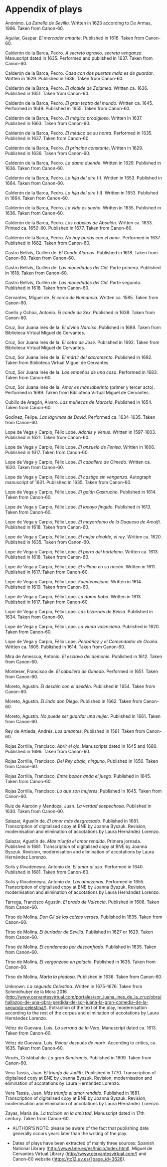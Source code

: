 # Appendix of plays

Anónimo. <i>La Estrella de Sevilla</i>. Written in 1623 according to De Armas, 1996. Taken from Canon-60.

Aguilar, Gaspar. <i>El mercader amante</i>. Published in 1616. Taken from Canon-60.

Calderón de la Barca, Pedro. <i>A secreto agravio, secreta venganza</i>. Manuscript dated in 1635. Performed and published in 1637. Taken from Canon-60.

Calderón de la Barca, Pedro. <i>Casa con dos puertas mala es de guardar</i>. Written in 1629. Published in 1636. Taken from Canon-60.

Calderón de la Barca, Pedro. <i>El alcalde de Zalamea</i>. Written ca. 1636. Published in 1651. Taken from Canon-60.

Calderón de la Barca, Pedro. <i>El gran teatro del mundo</i>. Written ca. 1645. Performed in 1649. Published in 1655. Taken from Canon-60.

Calderón de la Barca, Pedro. <i>El mágico prodigioso</i>. Written in 1637. Published in 1663. Taken from Canon-60.

Calderón de la Barca, Pedro. <i>El médico de su honra</i>. Performed in 1635. Published in 1637. Taken from Canon-60.

Calderón de la Barca, Pedro. <i>El príncipe constante</i>. Written in 1629. Published in 1636. Taken from Canon-60.

Calderón de la Barca, Pedro. <i>La dama duende</i>. Written in 1629. Published in 1636. Taken from Canon-60.

Calderón de la Barca, Pedro. <i>La hija del aire</i> (I). Written in 1653. Published in 1664. Taken from Canon-60.

Calderón de la Barca, Pedro. <i>La hija del aire</i> (II). Written in 1653. Published in 1664. Taken from Canon-60.

Calderón de la Barca, Pedro. <i>La vida es sueño</i>. Written in 1635. Published in 1636. Taken from Canon-60.

Calderón de la Barca, Pedro. <i>Los cabellos de Absalón</i>. Written ca. 1633. Printed ca. 1650-80. Published in 1677. Taken from Canon-60.

Calderón de la Barca, Pedro. <i>No hay burlas con el amor</i>. Performed in 1637. Published in 1682. Taken from Canon-60.

Castro Bellvís, Guillén de. <i>El Conde Alarcos</i>. Published in 1618. Taken from Canon-60. Taken from Canon-60.

Castro Bellvís, Guillén de. <i>Las mocedades del Cid</i>. Parte primera. Published in 1618. Taken from Canon-60.

Castro Bellvís, Guillén de. <i>Las mocedades del Cid</i>. Parte segunda. Published in 1618. Taken from Canon-60.

Cervantes, Miguel de. <i>El cerco de Numancia</i>. Written ca. 1585. Taken from Canon-60.

Coello y Ochoa, Antonio. <i>El conde de Sex</i>. Published in 1638. Taken from Canon-60.

Cruz, Sor Juana Inés de la. <i>El divino Narciso</i>. Published in 1689. Taken from Biblioteca Virtual Miguel de Cervantes.

Cruz, Sor Juana Inés de la. <i>El cetro de José</i>. Published in 1692. Taken from Biblioteca Virtual Miguel de Cervantes.

Cruz, Sor Juana Inés de la. <i>El mártir del sacramento</i>. Published in 1692. Taken from Biblioteca Virtual Miguel de Cervantes.

Cruz, Sor Juana Inés de la. <i>Los empeños de una casa</i>. Performed in 1683. Taken from Canon-60.

Cruz, Sor Juana Inés de la. <i>Amor es más laberinto</i> (primer y tercer acto). Performed in 1689. Taken from Biblioteca Virtual Miguel de Cervantes.

Cubillo de Aragón, Álvaro. <i>Las muñecas de Marcela</i>. Published in 1654. Taken from Canon-60.

Godínez, Felipe. <i>Las lágrimas de David</i>. Performed ca. 1634-1635. Taken from Canon-60.

Lope de Vega y Carpio, Félix Lope. <i>Adonis y Venus</i>. Written in 1597-1603. Published in 1621. Taken from Canon-60.

Lope de Vega y Carpio, Félix Lope. <i>El anzuelo de Fenisa</i>. Written in 1606. Published in 1617. Taken from Canon-60.

Lope de Vega y Carpio, Félix Lope. <i>El caballero de Olmedo</i>. Written ca. 1620. Taken from Canon-60.

Lope de Vega y Carpio, Félix Lope. <i>El castigo sin venganza</i>. Autograph manuscript of 1631. Published in 1635. Taken from Canon-60.

Lope de Vega y Carpio, Félix Lope. <i>El galán Castrucho</i>. Published in 1614. Taken from Canon-60.

Lope de Vega y Carpio, Félix Lope. <i>El lacayo fingido</i>. Published in 1613. Taken from Canon-60.

Lope de Vega y Carpio, Félix Lope. <i>El mayordomo de la Duquesa de Amalfi</i>. Published in 1618. Taken from Canon-60.

Lope de Vega y Carpio, Félix Lope. <i>El mejor alcalde, el rey</i>. Written ca. 1620. Published in 1635. Taken from Canon-60.

Lope de Vega y Carpio, Félix Lope. <i>El perro del hortelano</i>. Written ca. 1613. Published in 1618. Taken from Canon-60.

Lope de Vega y Carpio, Félix Lope. <i>El villano en su rincón</i>. Written in 1611. Published in 1617. Taken from Canon-60.

Lope de Vega y Carpio, Félix Lope. <i>Fuenteovejuna</i>. Written in 1614. Published in 1619. Taken from Canon-60.

Lope de Vega y Carpio, Félix Lope. <i>La dama boba</i>. Written in 1613. Published in 1617. Taken from Canon-60.

Lope de Vega y Carpio, Félix Lope. <i>Las bizarrías de Belisa</i>. Published in 1634. Taken from Canon-60.

Lope de Vega y Carpio, Félix Lope. <i>La viuda valenciana</i>. Published in 1620. Taken from Canon-60.

Lope de Vega y Carpio, Félix Lope. <i>Peribáñez y el Comendador de Ocaña</i>. Written ca. 1605. Published in 1614. Taken from Canon-60.

Mira de Amescua, Antonio. <i>El esclavo del demonio</i>. Published in 1612. Taken from Canon-60.

Monteser, Francisco de. <i>El caballero de Olmedo</i>. Performed in 1651. Taken from Canon-60.

Moreto, Agustín. <i>El desdén con el desdén</i>. Published in 1654. Taken from Canon-60.

Moreto, Agustín. <i>El lindo don Diego</i>. Published in 1662. Taken from Canon-60.

Moreto, Agustín. <i>No puede ser guardar una mujer</i>. Published in 1661. Taken from Canon-60.

Rey de Artieda, Andrés. <i>Los amantes</i>. Published in 1581. Taken from Canon-60.

Rojas Zorrilla, Francisco. <i>Abrir el ojo</i>. Manuscripts dated in 1645 and 1680. Published in 1696. Taken from Canon-60.

Rojas Zorrilla, Francisco. <i>Del Rey abajo, ninguno</i>. Published in 1650. Taken from Canon-60.

Rojas Zorrilla, Francisco. <i>Entre bobos anda el juego</i>. Published in 1645. Taken from Canon-60.

Rojas Zorrilla, Francisco. <i>Lo que son mujeres</i>. Published in 1645. Taken from Canon-60.

Ruiz de Alarcón y Mendoza, Juan. <i>La verdad sospechosa</i>. Published in 1630. Taken from Canon-60.

Salazar, Agustín de. <i>El amor más desgraciado</i>. Published in 1681. Transcription of digitalised copy at BNE by Joanna Byszuk. Revision, modernisation and elimination of accotations by Laura Hernández Lorenzo.

Salazar, Agustín de. <i>Más triunfa el amor rendido</i>. Primera jornada. Published in 1681. Transcription of digitalised copy at BNE by Joanna Byszuk. Revision, modernisation and elimination of accotations by Laura Hernández Lorenzo.

Solís y Rivadeneyra, Antonio de. <i>El amor al uso</i>. Performed in 1640. Published in 1681. Taken from Canon-60.

Solís y Rivadeneyra, Antonio de. <i>Las amazonas</i>. Performed in 1655. Transcription of digitalised copy at BNE by Joanna Byszuk. Revision, modernisation and elimination of accotations by Laura Hernández Lorenzo.

Tárrega, Francisco Agustín. <i>El prado de Valencia</i>. Published in 1608. Taken from Canon-60.

Tirso de Molina. <i>Don Gil de las calzas verdes</i>. Published in 1635. Taken from Canon-60.

Tirso de Molina. <i>El burlador de Sevilla</i>. Published in 1627 or 1629. Taken from Canon-60.

Tirso de Molina. <i>El condenado por desconfiado</i>. Published in 1635. Taken from Canon-60.

Tirso de Molina. <i>El vergonzoso en palacio</i>. Published in 1635. Taken from Canon-60.

Tirso de Molina. <i>Marta la piadosa</i>. Published in 1636. Taken from Canon-60.

Unknown. <i>La segunda Celestina</i>. Written in 1675-1676. Taken from Schmidhuber de la Mora 2016 (http://www.cervantesvirtual.com/portales/sor_juana_ines_de_la_cruz/obra/hallazgo-de-una-obra-perdida-de-sor-juana-la-gran-comedia-de-la-segunda-celestina/). Extraction of the text of the play, modernisation according to the rest of the corpus and elimination of accotations  by Laura Hernández Lorenzo.

Vélez de Guevara, Luis. <i>La serrana de la Vera</i>. Manuscript dated ca. 1613. Taken from Canon-60.

Vélez de Guevara, Luis. <i>Reinar después de morir</i>. According to critics, ca. 1635. Taken from Canon-60.

Virués, Cristóbal de. <i>La gran Semíramis</i>. Published in 1609. Taken from Canon-60.

Vera Tassis, Juan. <i>El triunfo de Judith</i>. Published in 1770. Transcription of digitalised copy at BNE by Joanna Byszuk. Revision, modernisation and elimination of accotations by Laura Hernández Lorenzo.

Vera Tassis, Juan. <i>Más triunfa el amor rendido</i>. Published in 1681. Transcription of digitalised copy at BNE by Joanna Byszuk. Revision, modernisation and elimination of accotations by Laura Hernández Lorenzo.

Zayas, María de. <i>La traición en la amistad</i>. Manuscript dated in 17th century. Taken from Canon-60.


* AUTHOR’S NOTE: please be aware of the fact that publishing date generally occurs years later than the writing of the play.

* Dates of plays have been extracted of mainly three sources: Spanish National Library (http://www.bne.es/es/Inicio/index.html), Miguel de Cervantes Virtual Library (http://www.cervantesvirtual.com/) and Canon-60 website (https://tc12.uv.es/?page_id=3626). 
